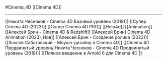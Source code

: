 #Cinema_4D 
[[Cinema 4D]]
_______________
[[Никита Чесноков - Cinema 4D Базовый уровень (2019)]]
[[Супер Cinema 4D (2023)]]
[[Супер Cinema 4D PRO]]
[[Help4d]]
[[Animation]]
[[Алексей Брин - Cinema 4D & Redshift]]
[[Алексей Брин] Cinema 4D Animation (2023)_Нов]]
[[Алексей Брин - Создание ролика (2023)]]
[[Хохлов Сабатовский - Моушн-дизайну в Cinema 4D]]
[[Cinema 4D Продвинутый уровень|Никита Чесноков - Cinema 4D Продвинутый уровень (2019)]]
[[Полное введение в Arnold 6 для Cinema 4D ]]
